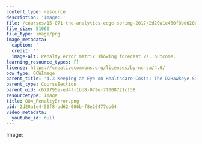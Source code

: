 ```yaml
---
content_type: resource
description: 'Image: '
file: /courses/15-071-the-analytics-edge-spring-2017/2d20a1e450f8bd62006bf8e20477eb64_QQ4_PenaltyError.png
file_size: 51060
file_type: image/png
image_metadata:
  caption: ''
  credit: ''
  image-alt: Penalty error matrix showing forecast vs. outcome.
learning_resource_types: []
license: https://creativecommons.org/licenses/by-nc-sa/4.0/
ocw_type: OCWImage
parent_title: '4.3 Keeping an Eye on Healthcare Costs: The D2Hawkeye Story '
parent_type: CourseSection
parent_uid: c679795e-ed4f-1bd8-079e-7f008721cf38
resourcetype: Image
title: QQ4_PenaltyError.png
uid: 2d20a1e4-50f8-bd62-006b-f8e20477eb64
video_metadata:
  youtube_id: null
---
```

Image: 